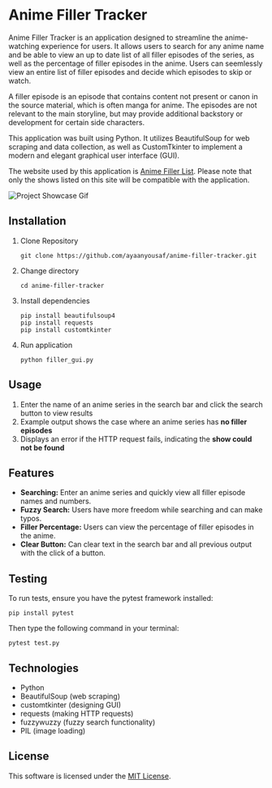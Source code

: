 # Anime Filler Tracker

Anime Filler Tracker is an application designed to streamline the anime-watching experience for users. It allows users to search for any anime name and be able to view an up to date list of all filler episodes of the series, as well as the percentage of filler episodes in the anime. Users can seemlessly view an entire list of filler episodes and decide which episodes to skip or watch.

A filler episode is an episode that contains content not present or canon in the source material, which is often manga for anime. The episodes are not relevant to the main storyline, but may provide additional backstory or development for certain side characters.

This application was built using Python. It utilizes BeautifulSoup for web scraping and data collection, as well as CustomTkinter to implement a modern and elegant graphical user interface (GUI).

The website used by this application is [Anime Filler List](https://animefillerlist.com). Please note that only the shows listed on this site will be compatible with the application.

![Project Showcase Gif](/public/anime_filler_tracker.gif)

## Installation 
1. Clone Repository
     ```
     git clone https://github.com/ayaanyousaf/anime-filler-tracker.git
     ```
3. Change directory
     ```
     cd anime-filler-tracker
     ```
5. Install dependencies
     ```
     pip install beautifulsoup4
     pip install requests
     pip install customtkinter
     ```

7. Run application
     ```
     python filler_gui.py
     ```

## Usage 
1. Enter the name of an anime series in the search bar and click the search button to view results
2. Example output shows the case where an anime series has <b>no filler episodes</b>
3. Displays an error if the HTTP request fails, indicating the <b>show could not be found</b>

## Features
- **Searching:** Enter an anime series and quickly view all filler episode names and numbers.
- **Fuzzy Search:** Users have more freedom while searching and can make typos.
- **Filler Percentage:** Users can view the percentage of filler episodes in the anime.
- **Clear Button:** Can clear text in the search bar and all previous output with the click of a button.

## Testing 
To run tests, ensure you have the pytest framework installed: 
```
pip install pytest
```
Then type the following command in your terminal: 
```
pytest test.py
```

## Technologies 
- Python
- BeautifulSoup (web scraping)
- customtkinter (designing GUI)
- requests (making HTTP requests)
- fuzzywuzzy (fuzzy search functionality)
- PIL (image loading) 

## License 
This software is licensed under the [MIT License](LICENSE).
